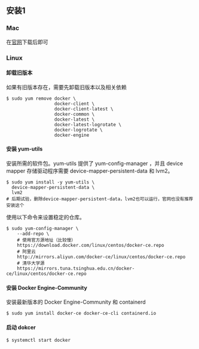 ## 安装1
### Mac
在[官网](https://www.docker.com/get-started)下载后即可
### Linux
#### 卸载旧版本
如果有旧版本存在，需要先卸载旧版本以及相关依赖
```
$ sudo yum remove docker \
                  docker-client \
                  docker-client-latest \
                  docker-common \
                  docker-latest \
                  docker-latest-logrotate \
                  docker-logrotate \
                  docker-engine
```
#### 安装 yum-utils
安装所需的软件包。yum-utils 提供了 yum-config-manager ，并且 device mapper 存储驱动程序需要 device-mapper-persistent-data 和 lvm2。

```
$ sudo yum install -y yum-utils \
  device-mapper-persistent-data \
  lvm2
# 后期试验，删除device-mapper-persistent-data，lvm2也可以运行，官网也没有推荐安装这个
```
使用以下命令来设置稳定的仓库。
```
$ sudo yum-config-manager \
    --add-repo \
    # 使用官方源地址（比较慢）
    https://download.docker.com/linux/centos/docker-ce.repo
    # 阿里云
    http://mirrors.aliyun.com/docker-ce/linux/centos/docker-ce.repo
    # 清华大学源
    https://mirrors.tuna.tsinghua.edu.cn/docker-ce/linux/centos/docker-ce.repo
```
#### 安装 Docker Engine-Community
安装最新版本的 Docker Engine-Community 和 containerd
```
$ sudo yum install docker-ce docker-ce-cli containerd.io
```
#### 启动 dokcer
```
$ systemctl start docker
```